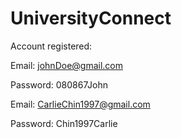 # UniversityConnect
Account registered:

Email: johnDoe@gmail.com

Password: 080867John

Email: CarlieChin1997@gmail.com

Password: Chin1997Carlie